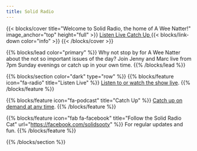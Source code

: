 ```yaml
---
title: Solid Radio
---
```


{{< blocks/cover title="Welcome to Solid Radio, the home of A Wee Natter!" image_anchor="top" height="full" >}}
<a class="btn btn-lg btn-primary me-3 mb-4" href="/live/">
  Listen Live <i class="fas fa-radio ms-2"></i>
</a>
<a class="btn btn-lg btn-primary me-3 mb-4" href="/on-demand/">
  Catch Up <i class="fas fa-podcast ms-2 "></i>
</a>
{{< blocks/link-down color="info" >}}
{{< /blocks/cover >}}


{{% blocks/lead color="primary" %}}
Why not stop by for A Wee Natter about the not so important issues of the day? Join Jenny and Marc live from 7pm Sunday evenings or catch up in your own time.
{{% /blocks/lead %}}


{{% blocks/section color="dark" type="row" %}}
{{% blocks/feature icon="fa-radio" title="Listen Live" %}}
[Listen to or watch the show live](/live/).
{{% /blocks/feature %}}


{{% blocks/feature icon="fa-podcast" title="Catch Up" %}}
[Catch up on demand at any time](/on-demand/).
{{% /blocks/feature %}}


{{% blocks/feature icon="fab fa-facebook" title="Follow the Solid Radio Cat" url="https://facebook.com/solidsooty" %}}
For regular updates and fun.
{{% /blocks/feature %}}


{{% /blocks/section %}}